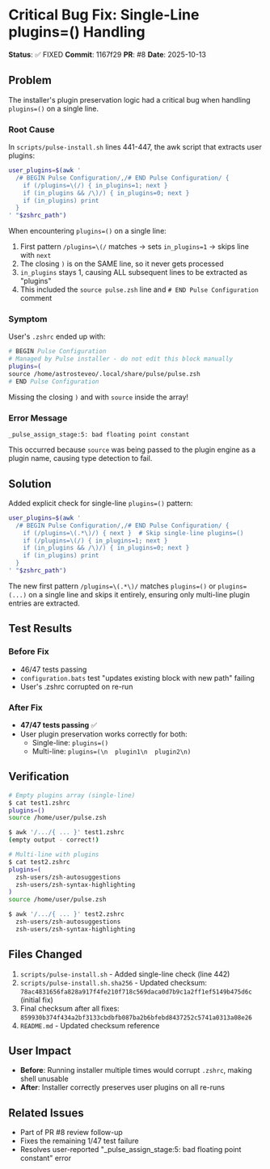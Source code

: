 # Critical Bug Fix: Single-Line plugins=() Handling

**Status**: ✅ FIXED
**Commit**: 1167f29
**PR**: #8
**Date**: 2025-10-13

## Problem

The installer's plugin preservation logic had a critical bug when handling `plugins=()` on a single line.

### Root Cause

In `scripts/pulse-install.sh` lines 441-447, the awk script that extracts user plugins:

```bash
user_plugins=$(awk '
  /# BEGIN Pulse Configuration/,/# END Pulse Configuration/ {
    if (/plugins=\(/) { in_plugins=1; next }
    if (in_plugins && /\)/) { in_plugins=0; next }
    if (in_plugins) print
  }
' "$zshrc_path")
```

When encountering `plugins=()` on a single line:

1. First pattern `/plugins=\(/` matches → sets `in_plugins=1` → skips line with `next`
2. The closing `)` is on the SAME line, so it never gets processed
3. `in_plugins` stays 1, causing ALL subsequent lines to be extracted as "plugins"
4. This included the `source pulse.zsh` line and `# END Pulse Configuration` comment

### Symptom

User's `.zshrc` ended up with:

```zsh
# BEGIN Pulse Configuration
# Managed by Pulse installer - do not edit this block manually
plugins=(
source /home/astrosteveo/.local/share/pulse/pulse.zsh
# END Pulse Configuration
```

Missing the closing `)` and with `source` inside the array!

### Error Message

```
_pulse_assign_stage:5: bad floating point constant
```

This occurred because `source` was being passed to the plugin engine as a plugin name, causing type detection to fail.

## Solution

Added explicit check for single-line `plugins=()` pattern:

```bash
user_plugins=$(awk '
  /# BEGIN Pulse Configuration/,/# END Pulse Configuration/ {
    if (/plugins=\(.*\)/) { next }  # Skip single-line plugins=()
    if (/plugins=\(/) { in_plugins=1; next }
    if (in_plugins && /\)/) { in_plugins=0; next }
    if (in_plugins) print
  }
' "$zshrc_path")
```

The new first pattern `/plugins=\(.*\)/` matches `plugins=()` or `plugins=(...)` on a single line and skips it entirely, ensuring only multi-line plugin entries are extracted.

## Test Results

### Before Fix

- 46/47 tests passing
- `configuration.bats` test "updates existing block with new path" failing
- User's .zshrc corrupted on re-run

### After Fix

- **47/47 tests passing** ✅
- User plugin preservation works correctly for both:
  - Single-line: `plugins=()`
  - Multi-line: `plugins=(\n  plugin1\n  plugin2\n)`

## Verification

```bash
# Empty plugins array (single-line)
$ cat test1.zshrc
plugins=()
source /home/user/pulse.zsh

$ awk '/.../{ ... }' test1.zshrc
(empty output - correct!)

# Multi-line with plugins
$ cat test2.zshrc
plugins=(
  zsh-users/zsh-autosuggestions
  zsh-users/zsh-syntax-highlighting
)
source /home/user/pulse.zsh

$ awk '/.../{ ... }' test2.zshrc
  zsh-users/zsh-autosuggestions
  zsh-users/zsh-syntax-highlighting
```

## Files Changed

1. `scripts/pulse-install.sh` - Added single-line check (line 442)
2. `scripts/pulse-install.sh.sha256` - Updated checksum: `78ac4831656fa828a917f4fe210f718c569daca0d7b9c1a2ff1ef5149b475d6c` (initial fix)
3. Final checksum after all fixes: `859930b374f434a2bf3133cbdbfb087ba2b6bfebd8437252c5741a0313a08e26`
4. `README.md` - Updated checksum reference

## User Impact

- **Before**: Running installer multiple times would corrupt `.zshrc`, making shell unusable
- **After**: Installer correctly preserves user plugins on all re-runs

## Related Issues

- Part of PR #8 review follow-up
- Fixes the remaining 1/47 test failure
- Resolves user-reported "_pulse_assign_stage:5: bad floating point constant" error
